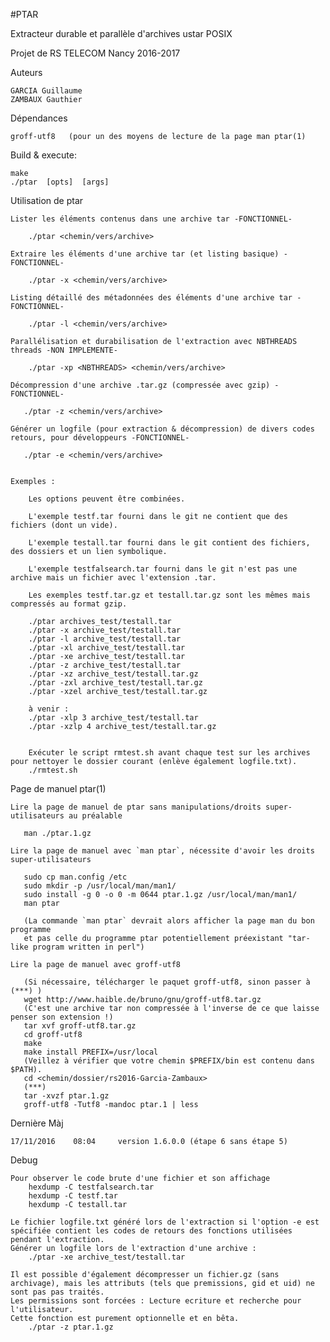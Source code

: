 #PTAR

Extracteur durable et parallèle d'archives ustar POSIX

Projet de RS TELECOM Nancy 2016-2017

Auteurs
    
    GARCIA Guillaume
    ZAMBAUX Gauthier

Dépendances

    groff-utf8   (pour un des moyens de lecture de la page man ptar(1)

Build & execute:

    make
    ./ptar  [opts]  [args]

Utilisation de ptar

	Lister les éléments contenus dans une archive tar -FONCTIONNEL-

	    ./ptar <chemin/vers/archive>
	
	Extraire les éléments d'une archive tar (et listing basique) -FONCTIONNEL-
		
	    ./ptar -x <chemin/vers/archive>

	Listing détaillé des métadonnées des éléments d'une archive tar -FONCTIONNEL-

	    ./ptar -l <chemin/vers/archive>

	Parallélisation et durabilisation de l'extraction avec NBTHREADS threads -NON IMPLEMENTE-

	    ./ptar -xp <NBTHREADS> <chemin/vers/archive>

	Décompression d'une archive .tar.gz (compressée avec gzip) -FONCTIONNEL-

	   ./ptar -z <chemin/vers/archive>

	Générer un logfile (pour extraction & décompression) de divers codes retours, pour développeurs -FONCTIONNEL-

	   ./ptar -e <chemin/vers/archive>


	Exemples :
		
	    Les options peuvent être combinées.

	    L'exemple testf.tar fourni dans le git ne contient que des fichiers (dont un vide).

	    L'exemple testall.tar fourni dans le git contient des fichiers, des dossiers et un lien symbolique.

	    L'exemple testfalsearch.tar fourni dans le git n'est pas une archive mais un fichier avec l'extension .tar.

	    Les exemples testf.tar.gz et testall.tar.gz sont les mêmes mais compressés au format gzip.

	    ./ptar archives_test/testall.tar
	    ./ptar -x archive_test/testall.tar
	    ./ptar -l archive_test/testall.tar
	    ./ptar -xl archive_test/testall.tar
	    ./ptar -xe archive_test/testall.tar
	    ./ptar -z archive_test/testall.tar
	    ./ptar -xz archive_test/testall.tar.gz
	    ./ptar -zxl archive_test/testall.tar.gz
	    ./ptar -xzel archive_test/testall.tar.gz

	    à venir :
	    ./ptar -xlp 3 archive_test/testall.tar
	    ./ptar -xzlp 4 archive_test/testall.tar.gz


	    Exécuter le script rmtest.sh avant chaque test sur les archives pour nettoyer le dossier courant (enlève également logfile.txt).
	    ./rmtest.sh
	   

Page de manuel ptar(1)
	
	Lire la page de manuel de ptar sans manipulations/droits super-utilisateurs au préalable
	
	   man ./ptar.1.gz

	Lire la page de manuel avec `man ptar`, nécessite d'avoir les droits super-utilisateurs

	   sudo cp man.config /etc
	   sudo mkdir -p /usr/local/man/man1/
	   sudo install -g 0 -o 0 -m 0644 ptar.1.gz /usr/local/man/man1/
	   man ptar

	   (La commande `man ptar` devrait alors afficher la page man du bon programme 
	   et pas celle du programme ptar potentiellement préexistant "tar-like program written in perl")

	Lire la page de manuel avec groff-utf8

	   (Si nécessaire, télécharger le paquet groff-utf8, sinon passer à (***) )
 	   wget http://www.haible.de/bruno/gnu/groff-utf8.tar.gz
	   (C'est une archive tar non compressée à l'inverse de ce que laisse penser son extension !)
	   tar xvf groff-utf8.tar.gz
 	   cd groff-utf8
	   make
	   make install PREFIX=/usr/local
	   (Veillez à vérifier que votre chemin $PREFIX/bin est contenu dans $PATH).
	   cd <chemin/dossier/rs2016-Garcia-Zambaux>
	   (***)
	   tar -xvzf ptar.1.gz
	   groff-utf8 -Tutf8 -mandoc ptar.1 | less


Dernière Màj 

	17/11/2016    08:04     version 1.6.0.0 (étape 6 sans étape 5)


Debug 

	Pour observer le code brute d'une fichier et son affichage
		hexdump -C testfalsearch.tar
		hexdump -C testf.tar
		hexdump -C testall.tar

	Le fichier logfile.txt généré lors de l'extraction si l'option -e est spécifiée contient les codes de retours des fonctions utilisées pendant l'extraction.
	Générer un logfile lors de l'extraction d'une archive :
		./ptar -xe archive_test/testall.tar

	Il est possible d'également décompresser un fichier.gz (sans archivage), mais les attributs (tels que premissions, gid et uid) ne sont pas pas traités.
	Les permissions sont forcées : Lecture ecriture et recherche pour l'utilisateur.
	Cette fonction est purement optionnelle et en bêta.
		./ptar -z ptar.1.gz
